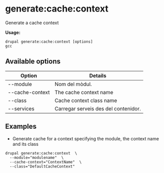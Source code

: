 # generate:cache:context
Generate a cache context

**Usage:**
```
drupal generate:cache:context [options]
gcc
```

## Available options
Option | Details
-------|-------------
--module | Nom del mòdul.
--cache-context | The cache context name
--class | Cache context class name
--services | Carregar serveis des del contenidor.

## Examples
* Generate cache for a context specifying the module, the context name and its class
```
drupal generate:cache:context  \
  --module="modulename"  \
  --cache-context="ContextName"  \
  --class="DefaultCacheContext"
```
